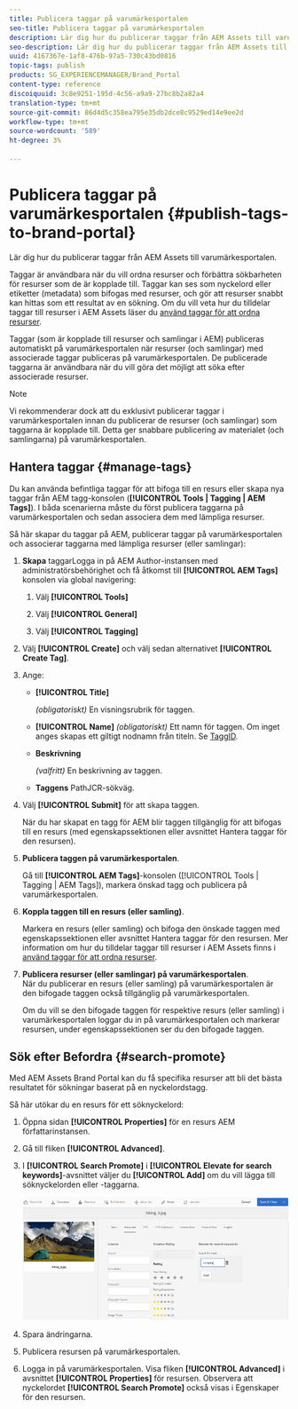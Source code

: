 ```yaml
---
title: Publicera taggar på varumärkesportalen
seo-title: Publicera taggar på varumärkesportalen
description: Lär dig hur du publicerar taggar från AEM Assets till varumärkesportalen.
seo-description: Lär dig hur du publicerar taggar från AEM Assets till varumärkesportalen.
uuid: 4167367e-1af8-476b-97a5-730c43bd0816
topic-tags: publish
products: SG_EXPERIENCEMANAGER/Brand_Portal
content-type: reference
discoiquuid: 3c8e9251-195d-4c56-a9a9-27bc8b2a82a4
translation-type: tm+mt
source-git-commit: 86d4d5c358ea795e35db2dce8c9529ed14e9ee2d
workflow-type: tm+mt
source-wordcount: '589'
ht-degree: 3%

---
```



# Publicera taggar på varumärkesportalen {#publish-tags-to-brand-portal}

Lär dig hur du publicerar taggar från AEM Assets till varumärkesportalen.

Taggar är användbara när du vill ordna resurser och förbättra sökbarheten för resurser som de är kopplade till. Taggar kan ses som nyckelord eller etiketter (metadata) som bifogas med resurser, och gör att resurser snabbt kan hittas som ett resultat av en sökning. Om du vill veta hur du tilldelar taggar till resurser i AEM Assets läser du [använd taggar för att ordna resurser](https://helpx.adobe.com/experience-manager/6-5/assets/using/organize-assets.html#Usetagstoorganizeassets).

Taggar (som är kopplade till resurser och samlingar i AEM) publiceras automatiskt på varumärkesportalen när resurser (och samlingar) med associerade taggar publiceras på varumärkesportalen. De publicerade taggarna är användbara när du vill göra det möjligt att söka efter associerade resurser.

>[!NOTE]
>
>Vi rekommenderar dock att du exklusivt publicerar taggar i varumärkesportalen innan du publicerar de resurser (och samlingar) som taggarna är kopplade till. Detta ger snabbare publicering av materialet (och samlingarna) på varumärkesportalen.

## Hantera taggar {#manage-tags}

Du kan använda befintliga taggar för att bifoga till en resurs eller skapa nya taggar från AEM tagg-konsolen (**[!UICONTROL Tools | Tagging | AEM Tags]**). I båda scenarierna måste du först publicera taggarna på varumärkesportalen och sedan associera dem med lämpliga resurser.

Så här skapar du taggar på AEM, publicerar taggar på varumärkesportalen och associerar taggarna med lämpliga resurser (eller samlingar):

1. **Skapa**
taggarLogga in på AEM Author-instansen med administratörsbehörighet och få åtkomst till  **[!UICONTROL AEM Tags]** konsolen via global navigering:

   1. Välj **[!UICONTROL Tools]**

   1. Välj **[!UICONTROL General]**

   1. Välj **[!UICONTROL Tagging]**

1. Välj **[!UICONTROL Create]** och välj sedan alternativet **[!UICONTROL Create Tag]**.
1. Ange:

   * **[!UICONTROL Title]**

      *(obligatoriskt)* En visningsrubrik för taggen.
   * **[!UICONTROL Name]**
      *(obligatoriskt)* Ett namn för taggen. Om inget anges skapas ett giltigt nodnamn från titeln. Se [TaggID](https://helpx.adobe.com/experience-manager/6-5/sites/developing/using/framework.html#TagID).
   * **Beskrivning**

      *(valfritt)* En beskrivning av taggen.
   * **Taggens**
PathJCR-sökväg.

1. Välj **[!UICONTROL Submit]** för att skapa taggen.

   När du har skapat en tagg för AEM blir taggen tillgänglig för att bifogas till en resurs (med egenskapssektionen eller avsnittet Hantera taggar för den resursen).

1. **Publicera taggen på varumärkesportalen**.

   Gå till **[!UICONTROL AEM Tags]**-konsolen ([!UICONTROL Tools | Tagging | AEM Tags]), markera önskad tagg och publicera på varumärkesportalen.

1. **Koppla taggen till en resurs (eller samling)**.

   Markera en resurs (eller samling) och bifoga den önskade taggen med egenskapssektionen eller avsnittet Hantera taggar för den resursen. Mer information om hur du tilldelar taggar till resurser i AEM Assets finns i [använd taggar för att ordna resurser](https://helpx.adobe.com/experience-manager/6-5/assets/using/organize-assets.html#Usetagstoorganizeassets).

1. **Publicera resurser (eller samlingar) på varumärkesportalen**.\
   När du publicerar en resurs (eller samling) på varumärkesportalen är den bifogade taggen också tillgänglig på varumärkesportalen.

   Om du vill se den bifogade taggen för respektive resurs (eller samling) i varumärkesportalen loggar du in på varumärkesportalen och markerar resursen, under egenskapssektionen ser du den bifogade taggen.

## Sök efter Befordra {#search-promote}

Med AEM Assets Brand Portal kan du få specifika resurser att bli det bästa resultatet för sökningar baserat på en nyckelordstagg.

Så här utökar du en resurs för ett söknyckelord:

1. Öppna sidan **[!UICONTROL Properties]** för en resurs AEM författarinstansen.
1. Gå till fliken **[!UICONTROL Advanced]**.
1. I **[!UICONTROL Search Promote]** i **[!UICONTROL Elevate for search keywords]**-avsnittet väljer du **[!UICONTROL Add]** om du vill lägga till söknyckelorden eller -taggarna.

   ![](assets/search-promote.png)

1. Spara ändringarna.
1. Publicera resursen på varumärkesportalen.
1. Logga in på varumärkesportalen. Visa fliken **[!UICONTROL Advanced]** i avsnittet **[!UICONTROL Properties]** för resursen.
Observera att nyckelordet **[!UICONTROL Search Promote]** också visas i Egenskaper för den resursen.
